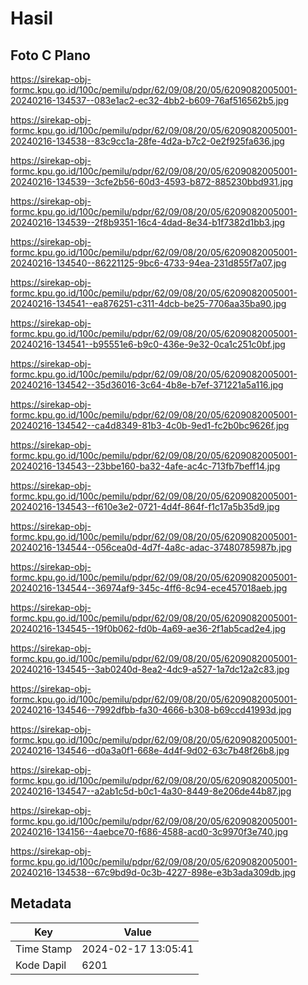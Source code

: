 # Hasil

## Foto C Plano

https://sirekap-obj-formc.kpu.go.id/100c/pemilu/pdpr/62/09/08/20/05/6209082005001-20240216-134537--083e1ac2-ec32-4bb2-b609-76af516562b5.jpg

https://sirekap-obj-formc.kpu.go.id/100c/pemilu/pdpr/62/09/08/20/05/6209082005001-20240216-134538--83c9cc1a-28fe-4d2a-b7c2-0e2f925fa636.jpg

https://sirekap-obj-formc.kpu.go.id/100c/pemilu/pdpr/62/09/08/20/05/6209082005001-20240216-134539--3cfe2b56-60d3-4593-b872-885230bbd931.jpg

https://sirekap-obj-formc.kpu.go.id/100c/pemilu/pdpr/62/09/08/20/05/6209082005001-20240216-134539--2f8b9351-16c4-4dad-8e34-b1f7382d1bb3.jpg

https://sirekap-obj-formc.kpu.go.id/100c/pemilu/pdpr/62/09/08/20/05/6209082005001-20240216-134540--86221125-9bc6-4733-94ea-231d855f7a07.jpg

https://sirekap-obj-formc.kpu.go.id/100c/pemilu/pdpr/62/09/08/20/05/6209082005001-20240216-134541--ea876251-c311-4dcb-be25-7706aa35ba90.jpg

https://sirekap-obj-formc.kpu.go.id/100c/pemilu/pdpr/62/09/08/20/05/6209082005001-20240216-134541--b95551e6-b9c0-436e-9e32-0ca1c251c0bf.jpg

https://sirekap-obj-formc.kpu.go.id/100c/pemilu/pdpr/62/09/08/20/05/6209082005001-20240216-134542--35d36016-3c64-4b8e-b7ef-371221a5a116.jpg

https://sirekap-obj-formc.kpu.go.id/100c/pemilu/pdpr/62/09/08/20/05/6209082005001-20240216-134542--ca4d8349-81b3-4c0b-9ed1-fc2b0bc9626f.jpg

https://sirekap-obj-formc.kpu.go.id/100c/pemilu/pdpr/62/09/08/20/05/6209082005001-20240216-134543--23bbe160-ba32-4afe-ac4c-713fb7beff14.jpg

https://sirekap-obj-formc.kpu.go.id/100c/pemilu/pdpr/62/09/08/20/05/6209082005001-20240216-134543--f610e3e2-0721-4d4f-864f-f1c17a5b35d9.jpg

https://sirekap-obj-formc.kpu.go.id/100c/pemilu/pdpr/62/09/08/20/05/6209082005001-20240216-134544--056cea0d-4d7f-4a8c-adac-37480785987b.jpg

https://sirekap-obj-formc.kpu.go.id/100c/pemilu/pdpr/62/09/08/20/05/6209082005001-20240216-134544--36974af9-345c-4ff6-8c94-ece457018aeb.jpg

https://sirekap-obj-formc.kpu.go.id/100c/pemilu/pdpr/62/09/08/20/05/6209082005001-20240216-134545--19f0b062-fd0b-4a69-ae36-2f1ab5cad2e4.jpg

https://sirekap-obj-formc.kpu.go.id/100c/pemilu/pdpr/62/09/08/20/05/6209082005001-20240216-134545--3ab0240d-8ea2-4dc9-a527-1a7dc12a2c83.jpg

https://sirekap-obj-formc.kpu.go.id/100c/pemilu/pdpr/62/09/08/20/05/6209082005001-20240216-134546--7992dfbb-fa30-4666-b308-b69ccd41993d.jpg

https://sirekap-obj-formc.kpu.go.id/100c/pemilu/pdpr/62/09/08/20/05/6209082005001-20240216-134546--d0a3a0f1-668e-4d4f-9d02-63c7b48f26b8.jpg

https://sirekap-obj-formc.kpu.go.id/100c/pemilu/pdpr/62/09/08/20/05/6209082005001-20240216-134547--a2ab1c5d-b0c1-4a30-8449-8e206de44b87.jpg

https://sirekap-obj-formc.kpu.go.id/100c/pemilu/pdpr/62/09/08/20/05/6209082005001-20240216-134156--4aebce70-f686-4588-acd0-3c9970f3e740.jpg

https://sirekap-obj-formc.kpu.go.id/100c/pemilu/pdpr/62/09/08/20/05/6209082005001-20240216-134538--67c9bd9d-0c3b-4227-898e-e3b3ada309db.jpg


## Metadata

| Key        | Value               |
| ---------- | ------------------- |
| Time Stamp | 2024-02-17 13:05:41 |
| Kode Dapil | 6201                |



